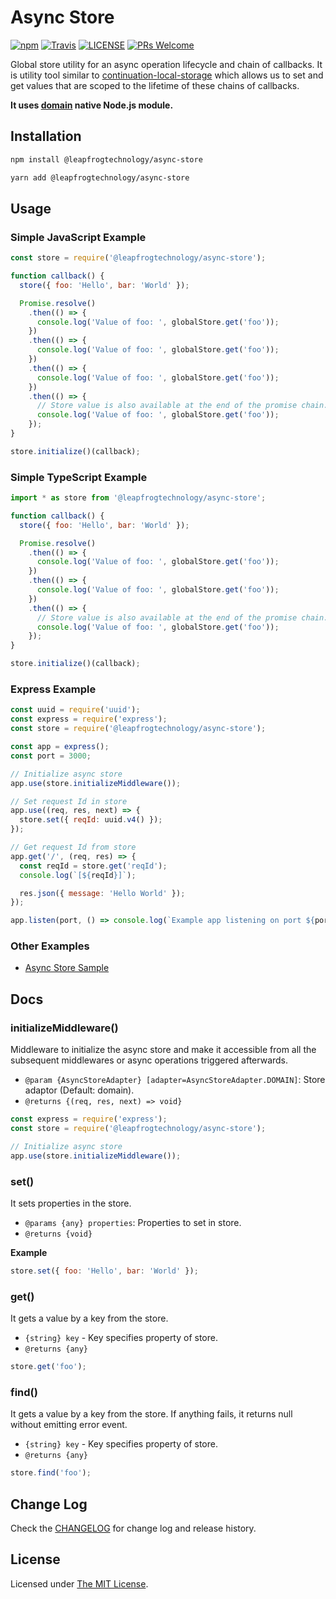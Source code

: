 # Async Store

[![npm](https://img.shields.io/npm/v/@leapfrogtechnology/async-store.svg?style=flat-square)](https://www.npmjs.com/package/@leapfrogtechnology/async-store)
[![Travis](https://img.shields.io/travis/com/leapfrogtechnology/async-store.svg?style=flat-square)](https://travis-ci.com/leapfrogtechnology/async-store)
[![LICENSE](https://img.shields.io/github/license/leapfrogtechnology/async-store.svg?style=flat-square)](https://github.com/leapfrogtechnology/async-store/blob/master/LICENSE)
[![PRs Welcome](https://img.shields.io/badge/PRs-welcome-brightgreen.svg?style=flat-square)](https://github.com/leapfrogtechnology/async-store)

Global store utility for an async operation lifecycle and chain of callbacks. It is utility tool similar to [continuation-local-storage](https://github.com/othiym23/node-continuation-local-storage) which allows us to set and get values that are scoped to the lifetime of these chains of callbacks.

**It uses [domain](https://nodejs.org/api/domain.html) native Node.js module.**

## Installation

```sh
npm install @leapfrogtechnology/async-store
```

```sh
yarn add @leapfrogtechnology/async-store
```

## Usage

### Simple JavaScript Example

```js
const store = require('@leapfrogtechnology/async-store');

function callback() {
  store({ foo: 'Hello', bar: 'World' });

  Promise.resolve()
    .then(() => {
      console.log('Value of foo: ', globalStore.get('foo'));
    })
    .then(() => {
      console.log('Value of foo: ', globalStore.get('foo'));
    })
    .then(() => {
      console.log('Value of foo: ', globalStore.get('foo'));
    })
    .then(() => {
      // Store value is also available at the end of the promise chain.
      console.log('Value of foo: ', globalStore.get('foo'));
    });
}

store.initialize()(callback);
```

### Simple TypeScript Example

```js
import * as store from '@leapfrogtechnology/async-store';

function callback() {
  store({ foo: 'Hello', bar: 'World' });

  Promise.resolve()
    .then(() => {
      console.log('Value of foo: ', globalStore.get('foo'));
    })
    .then(() => {
      console.log('Value of foo: ', globalStore.get('foo'));
    })
    .then(() => {
      // Store value is also available at the end of the promise chain.
      console.log('Value of foo: ', globalStore.get('foo'));
    });
}

store.initialize()(callback);
```

### Express Example

```js
const uuid = require('uuid');
const express = require('express');
const store = require('@leapfrogtechnology/async-store');

const app = express();
const port = 3000;

// Initialize async store
app.use(store.initializeMiddleware());

// Set request Id in store
app.use((req, res, next) => {
  store.set({ reqId: uuid.v4() });
});

// Get request Id from store
app.get('/', (req, res) => {
  const reqId = store.get('reqId');
  console.log(`[${reqId}]`);

  res.json({ message: 'Hello World' });
});

app.listen(port, () => console.log(`Example app listening on port ${port}!`));
```

### Other Examples

- [Async Store Sample](https://github.com/kabirbaidhya/async-store-sample)

## Docs

### initializeMiddleware()

Middleware to initialize the async store and make it accessible from all the subsequent middlewares or async operations triggered afterwards.

- `@param {AsyncStoreAdapter} [adapter=AsyncStoreAdapter.DOMAIN]`: Store adaptor (Default: domain).
- `@returns {(req, res, next) => void}`

```js
const express = require('express');
const store = require('@leapfrogtechnology/async-store');

// Initialize async store
app.use(store.initializeMiddleware());
```

### set()

It sets properties in the store.

- `@params {any} properties`: Properties to set in store.
- `@returns {void}`

**Example**

```js
store.set({ foo: 'Hello', bar: 'World' });
```

### get()

It gets a value by a key from the store.

- `{string} key` - Key specifies property of store.
- `@returns {any}`

```js
store.get('foo');
```

### find()

It gets a value by a key from the store. If anything fails, it returns null without emitting error event.

- `{string} key` - Key specifies property of store.
- `@returns {any}`

```js
store.find('foo');
```

## Change Log

Check the [CHANGELOG](CHANGELOG.md) for change log and release history.

## License

Licensed under [The MIT License](LICENSE).
